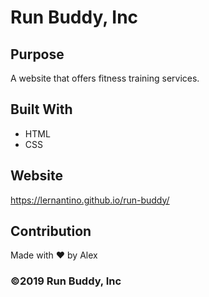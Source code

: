 # Run Buddy, Inc

## Purpose

A website that offers fitness training services.

## Built With
* HTML
* CSS

## Website
https://lernantino.github.io/run-buddy/

## Contribution
Made with ❤️ by Alex



### ©️2019 Run Buddy, Inc 
